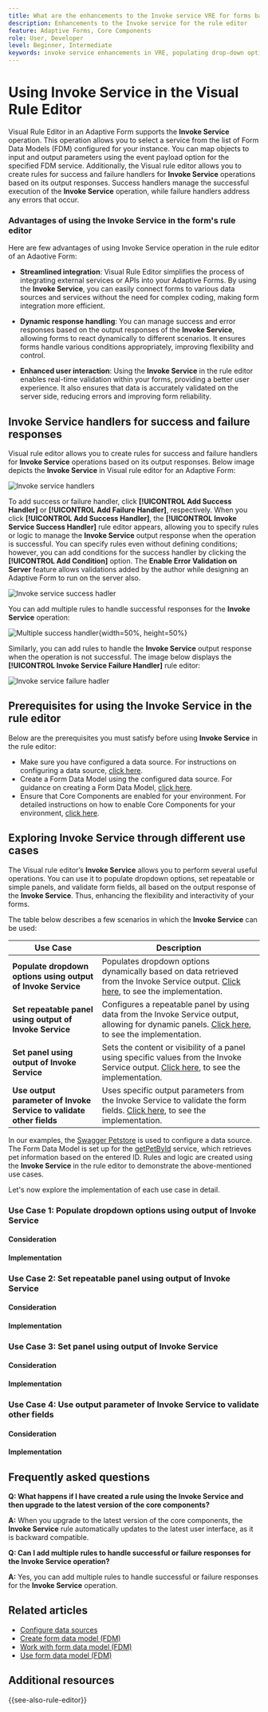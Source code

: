 ```yaml
---
title: What are the enhancements to the Invoke service VRE for forms based on Core Components?  
description: Enhancements to the Invoke service for the rule editor
feature: Adaptive Forms, Core Components
role: User, Developer
level: Beginner, Intermediate
keywords: invoke service enhancements in VRE, populating drop-down options using invoke service, Set repeatable panel using output of invoke service, Set panel using output of invoke service, Use output parameter of invoke service to validate other field.
---
```


# Using Invoke Service in the Visual Rule Editor

Visual Rule Editor in an Adaptive Form supports the **Invoke Service** operation. This operation allows you to select a service from the list of Form Data Models (FDM) configured for your instance. You can map objects to input and output parameters using the event payload option for the specified FDM service. Additionally, the Visual rule editor allows you to create rules for success and failure handlers for **Invoke Service** operations based on its output responses. Success handlers manage the successful execution of the **Invoke Service** operation, while failure handlers address any errors that occur.

### Advantages of using the Invoke Service in the form's rule editor

Here are few advantages of using Invoke Service operation in the rule editor of an Adaotive Form:

* **Streamlined integration**: Visual Rule Editor simplifies the process of integrating external services or APIs into your Adaptive Forms. By using the **Invoke Service**, you can easily connect forms to various data sources and services without the need for complex coding, making form integration more efficient.

* **Dynamic response handling**: You can manage success and error responses based on the output responses of the **Invoke Service**, allowing forms to react dynamically to different scenarios. It ensures forms handle various conditions appropriately, improving flexibility and control.

* **Enhanced user interaction**: Using the **Invoke Service** in the rule editor enables real-time validation within your forms, providing a better user experience. It also ensures that data is accurately validated on the server side, reducing errors and improving form reliability.

## Invoke Service handlers for success and failure responses

Visual rule editor allows you to create rules for success and failure handlers for **Invoke Service** operations based on its output responses. Below image depicts the **Invoke Service** in Visual rule editor for an Adaptive Form:

![Invoke service handlers](/help/forms/assets/invoke-service-rule-editor.png)

To add success or failure handler, click **[!UICONTROL Add Success Handler]** or **[!UICONTROL Add Failure Handler]**, respectively. When you click **[!UICONTROL Add Success Handler]**, the **[!UICONTROL Invoke Service Success Handler]** rule editor appears, allowing you to specify rules or logic to manage the **Invoke Service** output response when the operation is successful. You can specify rules even without defining conditions; however, you can add conditions for the success handler by clicking the **[!UICONTROL Add Condition]** option. The **Enable Error Validation on Server** feature allows validations added by the author while designing an Adaptive Form to run on the server also.

![Invoke service success hadler](/help/forms/assets/invoke-service-success-handler.png)

You can add multiple rules to handle successful responses for the **Invoke Service** operation:

![Multiple success handler](/help/forms/assets/invoke-service-multiple-success-handlers.png){width=50%, height=50%}

Similarly, you can add rules to handle the **Invoke Service** output response when the operation is not successful. The image below displays the **[!UICONTROL Invoke Service Failure Handler]** rule editor:

![Invoke service failure hadler](/help/forms/assets/invoke-service-failue-handler.png)

## Prerequisites for using the Invoke Service in the rule editor

Below are the prerequisites you must satisfy before using **Invoke Service** in the rule editor:

* Make sure you have configured a data source. For instructions on configuring a data source, [click here](/help/forms/configure-data-sources.md).
* Create a Form Data Model using the configured data source. For guidance on creating a Form Data Model, [click here](/help/forms/create-form-data-models.md).
* Ensure that Core Components are enabled for your environment. For detailed instructions on how to enable Core Components for your environment, [click here](/help/forms/enable-adaptive-forms-core-components.md).

## Exploring Invoke Service through different use cases

The Visual rule editor’s **Invoke Service** allows you to perform several useful operations. You can use it to populate dropdown options, set repeatable or simple panels, and validate form fields, all based on the output response of the **Invoke Service**. Thus, enhancing the flexibility and interactivity of your forms.

The table below describes a few scenarios in which the **Invoke Service** can be used:

| **Use Case**                                             | **Description**                                                                                          |
|----------------------------------------------------------|-------------------------------------------------------------------------------------------------------|
| **Populate dropdown options using output of Invoke Service**  | Populates dropdown options dynamically based on data retrieved from the Invoke Service output. [Click here](#use-case-1), to see the implementation.         |
| **Set repeatable panel using output of Invoke Service**  | Configures a repeatable panel by using data from the Invoke Service output, allowing for dynamic panels. [Click here](#use-case-2), to see the implementation.   |
| **Set panel using output of Invoke Service**             | Sets the content or visibility of a panel using specific values from the Invoke Service output. [Click here](#use-case-3), to see the implementation.          |
| **Use output parameter of Invoke Service to validate other fields** | Uses specific output parameters from the Invoke Service to validate the form fields. [Click here](#use-case-4), to see the implementation.  |

In our examples, the [Swagger Petstore](https://petstore.swagger.io/) is used to configure a data source. The Form Data Model is set up for the [getPetById](https://petstore.swagger.io/#/pet/getPetById) service, which retrieves pet information based on the entered ID. Rules and logic are created using the **Invoke Service** in the rule editor to demonstrate the above-mentioned use cases.

Let's now explore the implementation of each use case in detail.

### Use Case 1: Populate dropdown options using output of Invoke Service

#### Consideration

#### Implementation

### Use Case 2: Set repeatable panel using output of Invoke Service

#### Consideration

#### Implementation

### Use Case 3: Set panel using output of Invoke Service

#### Consideration

#### Implementation

### Use Case 4: Use output parameter of Invoke Service to validate other fields

#### Consideration

#### Implementation

## Frequently asked questions

**Q: What happens if I have created a rule using the Invoke Service and then upgrade to the latest version of the core components?**

**A:** When you upgrade to the latest version of the core components, the **Invoke Service** rule automatically updates to the latest user interface, as it is backward compatible.

**Q: Can I add multiple rules to handle successful or failure responses for the Invoke Service operation?**

**A:** Yes, you can add multiple rules to handle successful or failure responses for the **Invoke Service** operation.

## Related articles

* [Configure data sources](configure-data-sources.md)
* [Create form data model (FDM)](create-form-data-models.md)
* [Work with form data model (FDM)](work-with-form-data-model.md)
* [Use form data model (FDM)](using-form-data-model.md)


## Additional resources

{{see-also-rule-editor}}

